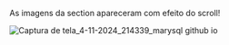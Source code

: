 As imagens da section apareceram com efeito do scroll! 




![Captura de tela_4-11-2024_214339_marysql github io](https://github.com/user-attachments/assets/89958057-2baf-4c73-95c5-f4d69ef5df1f)
